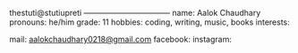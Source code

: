 thestuti@stutiupreti
———————————
name: Aalok Chaudhary
pronouns: he/him
grade: 11
hobbies: coding, writing, music, books
interests: 

mail: aalokchaudhary0218@gmail.com
facebook: 
instagram: 
